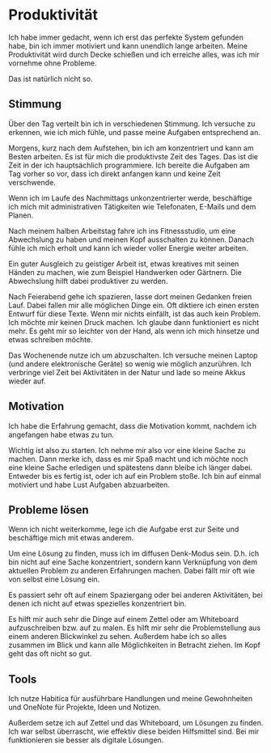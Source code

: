 # Produktivität

Ich habe immer gedacht, wenn ich erst das perfekte System gefunden habe, bin ich immer motiviert und kann unendlich lange arbeiten. Meine Produktivität wird durch Decke schießen und ich erreiche alles, was ich mir vornehme ohne Probleme.

Das ist natürlich nicht so.

## Stimmung

Über den Tag verteilt bin ich in verschiedenen Stimmung. Ich versuche zu erkennen, wie ich mich fühle, und passe meine Aufgaben entsprechend an.

Morgens, kurz nach dem Aufstehen, bin ich am konzentriert und kann am Besten arbeiten. Es ist für mich die produktivste Zeit des Tages. Das ist die Zeit in der ich hauptsächlich programmiere. Ich bereite die Aufgaben am Tag vorher so vor, dass ich direkt anfangen kann und keine Zeit verschwende.

Wenn ich im Laufe des Nachmittags unkonzentrierter werde, beschäftige ich mich mit administrativen Tätigkeiten wie Telefonaten, E-Mails und dem Planen.

Nach meinem halben Arbeitstag fahre ich ins Fitnessstudio, um eine Abwechslung zu haben und meinen Kopf ausschalten zu können. Danach fühle ich mich erholt und kann ich wieder voller Energie weiter arbeiten.

Ein guter Ausgleich zu geistiger Arbeit ist, etwas kreatives mit seinen Händen zu machen, wie zum Beispiel Handwerken oder Gärtnern. Die Abwechslung hilft dabei produktiver zu werden.

Nach Feierabend gehe ich spazieren, lasse dort meinen Gedanken freien Lauf. Dabei fallen mir alle möglichen Dinge ein. Oft diktiere ich einen ersten Entwurf für diese Texte. Wenn mir nichts einfällt, ist das auch kein Problem. Ich möchte mir keinen Druck machen. Ich glaube dann funktioniert es nicht mehr. Es geht mir so leichter von der Hand, als wenn ich mich hinsetze und etwas schreiben möchte.

Das Wochenende nutze ich um abzuschalten. Ich versuche meinen Laptop (und andere elektronische Geräte) so wenig wie möglich anzurühren. Ich verbringe viel Zeit bei Aktivitäten in der Natur und lade so meine Akkus wieder auf.

## Motivation

Ich habe die Erfahrung gemacht, dass die Motivation kommt, nachdem ich angefangen habe etwas zu tun. 

Wichtig ist also zu starten. Ich nehme mir also vor eine kleine Sache zu machen. Dann merke ich, dass es mir Spaß macht und ich möchte noch eine kleine Sache erledigen und spätestens dann bleibe ich länger dabei. Entweder bis es fertig ist, oder ich auf ein Problem stoße. Ich bin auf einmal motiviert und habe Lust Aufgaben abzuarbeiten.

## Probleme lösen

Wenn ich nicht weiterkomme, lege ich die Aufgabe erst zur Seite und beschäftige mich mit etwas anderem.

Um eine Lösung zu finden, muss ich im diffusen Denk-Modus sein. D.h. ich bin nicht auf eine Sache konzentriert, sondern kann Verknüpfung von dem aktuellen Problem zu anderen Erfahrungen machen. Dabei fällt mir oft wie von selbst eine Lösung ein.

Es passiert sehr oft auf einem Spaziergang oder bei anderen Aktivitäten, bei denen ich nicht auf etwas spezielles konzentriert bin.

Es hilft mir auch sehr die Dinge auf einem Zettel oder am Whiteboard aufzuschreiben bzw. auf zu malen. Es hilft mir sehr die Problemstellung aus einem anderen Blickwinkel zu sehen. Außerdem habe ich so alles zusammen im Blick und kann alle Möglichkeiten in Betracht ziehen. Im Kopf geht das oft nicht so gut.

## Tools

Ich nutze Habitica für ausführbare Handlungen und meine Gewohnheiten und OneNote für Projekte, Ideen und Notizen.

Außerdem setze ich auf Zettel und das Whiteboard, um Lösungen zu finden. Ich war selbst überrascht, wie effektiv diese beiden Hilfsmittel sind. Bei mir funktionieren sie besser als digitale Lösungen.
